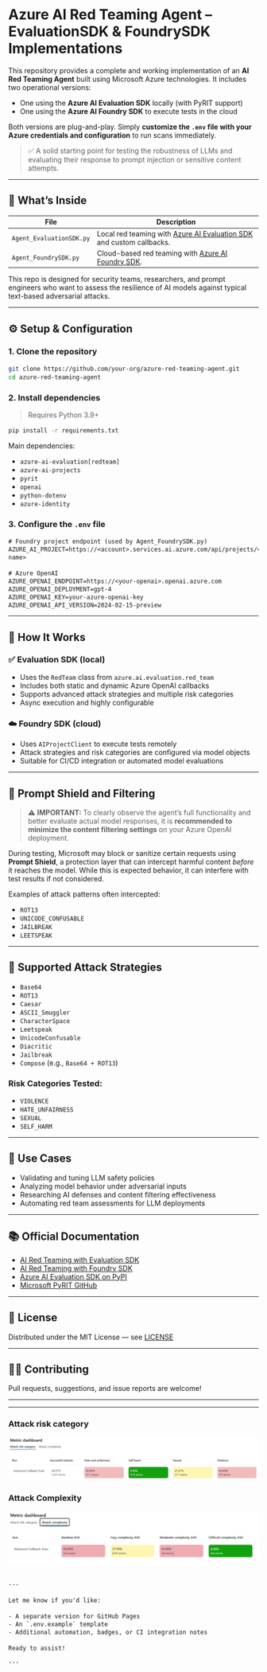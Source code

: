 # Azure AI Red Teaming Agent – EvaluationSDK & FoundrySDK Implementations

This repository provides a complete and working implementation of an **AI Red Teaming Agent** built using Microsoft Azure technologies. It includes two operational versions:

- One using the **Azure AI Evaluation SDK** locally (with PyRIT support)
- One using the **Azure AI Foundry SDK** to execute tests in the cloud

Both versions are plug-and-play. Simply **customize the `.env` file with your Azure credentials and configuration** to run scans immediately.

> ✅ A solid starting point for testing the robustness of LLMs and evaluating their response to prompt injection or sensitive content attempts.

---

## 🚀 What’s Inside

| File                      | Description                                                                 |
|---------------------------|-----------------------------------------------------------------------------|
| `Agent_EvaluationSDK.py` | Local red teaming with [Azure AI Evaluation SDK][eval-sdk] and custom callbacks. |
| `Agent_FoundrySDK.py`    | Cloud-based red teaming with [Azure AI Foundry SDK][foundry-sdk].              |

This repo is designed for security teams, researchers, and prompt engineers who want to assess the resilience of AI models against typical text-based adversarial attacks.

---

## ⚙️ Setup & Configuration

### 1. Clone the repository

```bash
git clone https://github.com/your-org/azure-red-teaming-agent.git
cd azure-red-teaming-agent
````

### 2. Install dependencies

> Requires Python 3.9+

```bash
pip install -r requirements.txt
```

Main dependencies:

* `azure-ai-evaluation[redteam]`
* `azure-ai-projects`
* `pyrit`
* `openai`
* `python-dotenv`
* `azure-identity`

### 3. Configure the `.env` file

```env
# Foundry project endpoint (used by Agent_FoundrySDK.py)
AZURE_AI_PROJECT=https://<account>.services.ai.azure.com/api/projects/<project-name>

# Azure OpenAI
AZURE_OPENAI_ENDPOINT=https://<your-openai>.openai.azure.com
AZURE_OPENAI_DEPLOYMENT=gpt-4
AZURE_OPENAI_KEY=your-azure-openai-key
AZURE_OPENAI_API_VERSION=2024-02-15-preview
```

---

## 🧠 How It Works

### ✅ Evaluation SDK (local)

* Uses the `RedTeam` class from `azure.ai.evaluation.red_team`
* Includes both static and dynamic Azure OpenAI callbacks
* Supports advanced attack strategies and multiple risk categories
* Async execution and highly configurable

### ☁️ Foundry SDK (cloud)

* Uses `AIProjectClient` to execute tests remotely
* Attack strategies and risk categories are configured via model objects
* Suitable for CI/CD integration or automated model evaluations

---

## 🧪 Prompt Shield and Filtering

> ⚠️ **IMPORTANT:** To clearly observe the agent’s full functionality and better evaluate actual model responses, it is **recommended to minimize the content filtering settings** on your Azure OpenAI deployment.

During testing, Microsoft may block or sanitize certain requests using **Prompt Shield**, a protection layer that can intercept harmful content *before* it reaches the model. While this is expected behavior, it can interfere with test results if not considered.

Examples of attack patterns often intercepted:

* `ROT13`
* `UNICODE_CONFUSABLE`
* `JAILBREAK`
* `LEETSPEAK`

---

## 🎯 Supported Attack Strategies

* `Base64`
* `ROT13`
* `Caesar`
* `ASCII_Smuggler`
* `CharacterSpace`
* `Leetspeak`
* `UnicodeConfusable`
* `Diacritic`
* `Jailbreak`
* `Compose` (e.g., `Base64 + ROT13`)

### Risk Categories Tested:

* `VIOLENCE`
* `HATE_UNFAIRNESS`
* `SEXUAL`
* `SELF_HARM`

---

## 📌 Use Cases

* Validating and tuning LLM safety policies
* Analyzing model behavior under adversarial inputs
* Researching AI defenses and content filtering effectiveness
* Automating red team assessments for LLM deployments

---

## 📚 Official Documentation

* [AI Red Teaming with Evaluation SDK][eval-sdk]
* [AI Red Teaming with Foundry SDK][foundry-sdk]
* [Azure AI Evaluation SDK on PyPI](https://pypi.org/project/azure-ai-evaluation/)
* [Microsoft PyRIT GitHub](https://github.com/Azure/PyRIT)

---

## 📝 License

Distributed under the MIT License — see [LICENSE](./LICENSE)

---

## 🙋‍♂️ Contributing

Pull requests, suggestions, and issue reports are welcome!

---

[eval-sdk]: https://learn.microsoft.com/en-us/azure/ai-foundry/how-to/develop/run-scans-ai-red-teaming-agent
[foundry-sdk]: https://learn.microsoft.com/en-us/azure/ai-foundry/how-to/develop/run-ai-red-teaming-cloud

---

### Attack risk category

![Attack risk category](Images/attack-risk-category.png)

### Attack Complexity

![Attack Complexity](Images/attack-complexity.png)

```

---

Let me know if you'd like:

- A separate version for GitHub Pages
- An `.env.example` template
- Additional automation, badges, or CI integration notes

Ready to assist!

'''